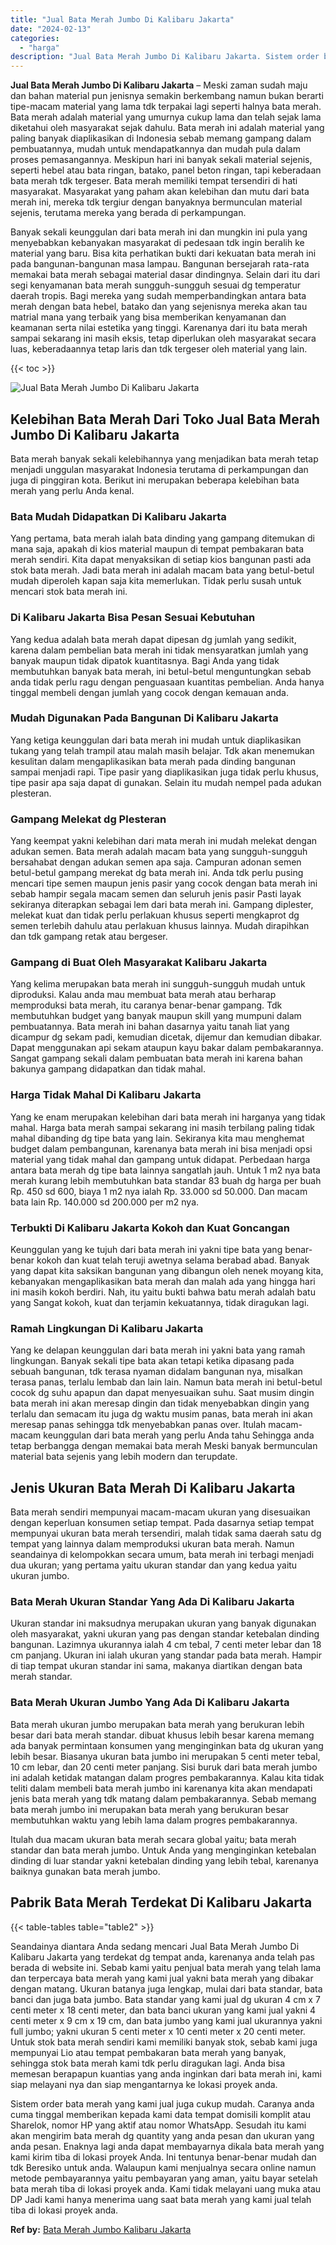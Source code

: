 ```yaml
---
title: "Jual Bata Merah Jumbo Di Kalibaru Jakarta"
date: "2024-02-13"
categories: 
  - "harga"
description: "Jual Bata Merah Jumbo Di Kalibaru Jakarta. Sistem order bata merah yang kami jual juga cukup mudah. Caranya anda cuma tinggal memberikan kepada kami data tem..."
---
```


**Jual Bata Merah Jumbo Di Kalibaru Jakarta** – Meski zaman sudah maju dan bahan material pun jenisnya semakin berkembang namun bukan berarti tipe-macam material yang lama tdk terpakai lagi seperti halnya bata merah. Bata merah adalah material yang umurnya cukup lama dan telah sejak lama diketahui oleh masyarakat sejak dahulu. Bata merah ini adalah material yang paling banyak diaplikasikan di Indonesia sebab memang gampang dalam pembuatannya, mudah untuk mendapatkannya dan mudah pula dalam proses pemasangannya. Meskipun hari ini banyak sekali material sejenis, seperti hebel atau bata ringan, batako, panel beton ringan, tapi keberadaan bata merah tdk tergeser. Bata merah memiliki tempat tersendiri di hati masyarakat. Masyarakat yang paham akan kelebihan dan mutu dari bata merah ini, mereka tdk tergiur dengan banyaknya bermunculan material sejenis, terutama mereka yang berada di perkampungan.

Banyak sekali keunggulan dari bata merah ini dan mungkin ini pula yang menyebabkan kebanyakan masyarakat di pedesaan tdk ingin beralih ke material yang baru. Bisa kita perhatikan bukti dari kekuatan bata merah ini pada bangunan-bangunan masa lampau. Bangunan bersejarah rata-rata memakai bata merah sebagai material dasar dindingnya. Selain dari itu dari segi kenyamanan bata merah sungguh-sungguh sesuai dg temperatur daerah tropis. Bagi mereka yang sudah memperbandingkan antara bata merah dengan bata hebel, batako dan yang sejenisnya mereka akan tau matrial mana yang terbaik yang bisa memberikan kenyamanan dan keamanan serta nilai estetika yang tinggi. Karenanya dari itu bata merah sampai sekarang ini masih eksis, tetap diperlukan oleh masyarakat secara luas, keberadaannya tetap laris dan tdk tergeser oleh material yang lain.

{{< toc >}}

![Jual Bata Merah Jumbo Di Kalibaru Jakarta](/images/jual-bata-merah-14.png)

## Kelebihan Bata Merah Dari Toko Jual Bata Merah Jumbo Di Kalibaru Jakarta

Bata merah banyak sekali kelebihannya yang menjadikan bata merah tetap menjadi unggulan masyarakat Indonesia terutama di perkampungan dan juga di pinggiran kota. Berikut ini merupakan beberapa kelebihan bata merah yang perlu Anda kenal.

### Bata Mudah Didapatkan Di Kalibaru Jakarta

Yang pertama, bata merah ialah bata dinding yang gampang ditemukan di mana saja, apakah di kios material maupun di tempat pembakaran bata merah sendiri. Kita dapat menyaksikan di setiap kios bangunan pasti ada stok bata merah. Jadi bata merah ini adalah macam bata yang betul-betul mudah diperoleh kapan saja kita memerlukan. Tidak perlu susah untuk mencari stok bata merah ini.

### Di Kalibaru Jakarta Bisa Pesan Sesuai Kebutuhan

Yang kedua adalah bata merah dapat dipesan dg jumlah yang sedikit, karena dalam pembelian bata merah ini tidak mensyaratkan jumlah yang banyak maupun tidak dipatok kuantitasnya. Bagi Anda yang tidak membutuhkan banyak bata merah, ini betul-betul menguntungkan sebab anda tidak perlu ragu dengan penguasaan kuantitas pembelian. Anda hanya tinggal membeli dengan jumlah yang cocok dengan kemauan anda.

### Mudah Digunakan Pada Bangunan Di Kalibaru Jakarta

Yang ketiga keunggulan dari bata merah ini mudah untuk diaplikasikan tukang yang telah trampil atau malah masih belajar. Tdk akan menemukan kesulitan dalam mengaplikasikan bata merah pada dinding bangunan sampai menjadi rapi. Tipe pasir yang diaplikasikan juga tidak perlu khusus, tipe pasir apa saja dapat di gunakan. Selain itu mudah nempel pada adukan plesteran.

### Gampang Melekat dg Plesteran

Yang keempat yakni kelebihan dari mata merah ini mudah melekat dengan adukan semen. Bata merah adalah macam bata yang sungguh-sungguh bersahabat dengan adukan semen apa saja. Campuran adonan semen betul-betul gampang merekat dg bata merah ini. Anda tdk perlu pusing mencari tipe semen maupun jenis pasir yang cocok dengan bata merah ini sebab hampir segala macam semen dan seluruh jenis pasir Pasti layak sekiranya diterapkan sebagai lem dari bata merah ini. Gampang diplester, melekat kuat dan tidak perlu perlakuan khusus seperti mengkaprot dg semen terlebih dahulu atau perlakuan khusus lainnya. Mudah dirapihkan dan tdk gampang retak atau bergeser.

### Gampang di Buat Oleh Masyarakat Kalibaru Jakarta

Yang kelima merupakan bata merah ini sungguh-sungguh mudah untuk diproduksi. Kalau anda mau membuat bata merah atau berharap memproduksi bata merah, itu caranya benar-benar gampang. Tdk membutuhkan budget yang banyak maupun skill yang mumpuni dalam pembuatannya. Bata merah ini bahan dasarnya yaitu tanah liat yang dicampur dg sekam padi, kemudian dicetak, dijemur dan kemudian dibakar. Dapat menggunakan api sekam ataupun kayu bakar dalam pembakarannya. Sangat gampang sekali dalam pembuatan bata merah ini karena bahan bakunya gampang didapatkan dan tidak mahal.

### Harga Tidak Mahal Di Kalibaru Jakarta

Yang ke enam merupakan kelebihan dari bata merah ini harganya yang tidak mahal. Harga bata merah sampai sekarang ini masih terbilang paling tidak mahal dibanding dg tipe bata yang lain. Sekiranya kita mau menghemat budget dalam pembangunan, karenanya bata merah ini bisa menjadi opsi material yang tidak mahal dan gampang untuk didapat. Perbedaan harga antara bata merah dg tipe bata lainnya sangatlah jauh. Untuk 1 m2 nya bata merah kurang lebih membutuhkan bata standar 83 buah dg harga per buah Rp. 450 sd 600, biaya 1 m2 nya ialah Rp. 33.000 sd 50.000. Dan macam bata lain Rp. 140.000 sd 200.000 per m2 nya.

### Terbukti Di Kalibaru Jakarta Kokoh dan Kuat Goncangan

Keunggulan yang ke tujuh dari bata merah ini yakni tipe bata yang benar-benar kokoh dan kuat telah teruji awetnya selama berabad abad. Banyak yang dapat kita saksikan bangunan yang dibangun oleh nenek moyang kita, kebanyakan mengaplikasikan bata merah dan malah ada yang hingga hari ini masih kokoh berdiri. Nah, itu yaitu bukti bahwa batu merah adalah batu yang Sangat kokoh, kuat dan terjamin kekuatannya, tidak diragukan lagi.

### Ramah Lingkungan Di Kalibaru Jakarta

Yang ke delapan keunggulan dari bata merah ini yakni bata yang ramah lingkungan. Banyak sekali tipe bata akan tetapi ketika dipasang pada sebuah bangunan, tdk terasa nyaman didalam bangunan nya, misalkan terasa panas, terlalu lembab dan lain lain. Namun bata merah ini betul-betul cocok dg suhu apapun dan dapat menyesuaikan suhu. Saat musim dingin bata merah ini akan meresap dingin dan tidak menyebabkan dingin yang terlalu dan semacam itu juga dg waktu musim panas, bata merah ini akan meresap panas sehingga tdk menyebabkan panas over. Itulah macam-macam keunggulan dari bata merah yang perlu Anda tahu Sehingga anda tetap berbangga dengan memakai bata merah Meski banyak bermunculan material bata sejenis yang lebih modern dan terupdate.

## Jenis Ukuran Bata Merah Di Kalibaru Jakarta

Bata merah sendiri mempunyai macam-macam ukuran yang disesuaikan dengan keperluan konsumen setiap tempat. Pada dasarnya setiap tempat mempunyai ukuran bata merah tersendiri, malah tidak sama daerah satu dg tempat yang lainnya dalam memproduksi ukuran bata merah. Namun seandainya di kelompokkan secara umum, bata merah ini terbagi menjadi dua ukuran; yang pertama yaitu ukuran standar dan yang kedua yaitu ukuran jumbo.

### Bata Merah Ukuran Standar Yang Ada Di Kalibaru Jakarta

Ukuran standar ini maksudnya merupakan ukuran yang banyak digunakan oleh masyarakat, yakni ukuran yang pas dengan standar ketebalan dinding bangunan. Lazimnya ukurannya ialah 4 cm tebal, 7 centi meter lebar dan 18 cm panjang. Ukuran ini ialah ukuran yang standar pada bata merah. Hampir di tiap tempat ukuran standar ini sama, makanya diartikan dengan bata merah standar.

### Bata Merah Ukuran Jumbo Yang Ada Di Kalibaru Jakarta

Bata merah ukuran jumbo merupakan bata merah yang berukuran lebih besar dari bata merah standar. dibuat khusus lebih besar karena memang ada banyak permintaan konsumen yang menginginkan bata dg ukuran yang lebih besar. Biasanya ukuran bata jumbo ini merupakan 5 centi meter tebal, 10 cm lebar, dan 20 centi meter panjang. Sisi buruk dari bata merah jumbo ini adalah ketidak matangan dalam progres pembakarannya. Kalau kita tidak teliti dalam membeli bata merah jumbo ini karenanya kita akan mendapati jenis bata merah yang tdk matang dalam pembakarannya. Sebab memang bata merah jumbo ini merupakan bata merah yang berukuran besar membutuhkan waktu yang lebih lama dalam progres pembakarannya.

Itulah dua macam ukuran bata merah secara global yaitu; bata merah standar dan bata merah jumbo. Untuk Anda yang menginginkan ketebalan dinding di luar standar yakni ketebalan dinding yang lebih tebal, karenanya baiknya gunakan bata merah jumbo.

## Pabrik Bata Merah Terdekat Di Kalibaru Jakarta

{{< table-tables table="table2" >}}

Seandainya diantara Anda sedang mencari Jual Bata Merah Jumbo Di Kalibaru Jakarta yang terdekat dg tempat anda, karenanya anda telah pas berada di website ini. Sebab kami yaitu penjual bata merah yang telah lama dan terpercaya bata merah yang kami jual yakni bata merah yang dibakar dengan matang. Ukuran batanya juga lengkap, mulai dari bata standar, bata banci dan juga bata jumbo. Bata standar yang kami jual dg ukuran 4 cm x 7 centi meter x 18 centi meter, dan bata banci ukuran yang kami jual yakni 4 centi meter x 9 cm x 19 cm, dan bata jumbo yang kami jual ukurannya yakni full jumbo; yakni ukuran 5 centi meter x 10 centi meter x 20 centi meter. Untuk stok bata merah sendiri kami memiliki banyak stok, sebab kami juga mempunyai Lio atau tempat pembakaran bata merah yang banyak, sehingga stok bata merah kami tdk perlu diragukan lagi. Anda bisa memesan berapapun kuantias yang anda inginkan dari bata merah ini, kami siap melayani nya dan siap mengantarnya ke lokasi proyek anda.

Sistem order bata merah yang kami jual juga cukup mudah. Caranya anda cuma tinggal memberikan kepada kami data tempat domisili komplit atau Sharelok, nomor HP yang aktif atau nomor WhatsApp. Sesudah itu kami akan mengirim bata merah dg quantity yang anda pesan dan ukuran yang anda pesan. Enaknya lagi anda dapat membayarnya dikala bata merah yang kami kirim tiba di lokasi proyek Anda. Ini tentunya benar-benar mudah dan tdk Beresiko untuk anda. Walaupun kami menjualnya secara online namun metode pembayarannya yaitu pembayaran yang aman, yaitu bayar setelah bata merah tiba di lokasi proyek anda. Kami tidak melayani uang muka atau DP Jadi kami hanya menerima uang saat bata merah yang kami jual telah tiba di lokasi proyek anda.

**Ref by:** [Bata Merah Jumbo Kalibaru Jakarta](https://id.wikipedia.org/wiki/Bata)
